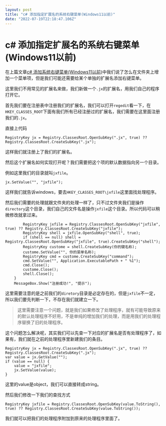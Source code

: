 ```yaml
---
layout: post
title: "c# 添加指定扩展名的系统右键菜单(Windows11以前)"
date: "2022-07-19T22:18:47.106Z"
---
```

c# 添加指定扩展名的系统右键菜单(Windows11以前)
==============================

在上篇文章[c# 添加系统右键菜单(Windows11以前)](https://www.jvxiang.com/post/35.html)中我们说了怎么在文件夹上增加一个菜单项，但是我们可能还需要给某个单独的扩展名添加右键菜单。

  

这里我们不用常见的扩展名来做，我们新做一个`.jx`的扩展名，用我们自己的程序打开它。

  

首先我们要在注册表中注册我们的扩展名，我们可以打开`regedit`看一下，在`HKEY_CLASSES_ROOT`下面有我们所有已经注册过的扩展名，我们需要在这里面注册我们的`.jx`。

直接上代码

    RegistryKey jx = Registry.ClassesRoot.OpenSubKey(".jx", true) ?? Registry.ClassesRoot.CreateSubKey(".jx");

这样我们就注册上了我们的扩展名。

然后这个扩展名如何实现打开呢？我们需要把这个项的默认数据指向另一个目录。

例如这里我们的目录就叫`jxfile`。

    jx.SetValue("", "jxfile");

这样我们就告诉windows，要去`HKEY_CLASSES_ROOT\jxfile`这里面找处理程序。

然后我们需要的处理就跟文件夹的处理一样了，只不过文件夹我们是操作`directory`这个目录，我们自己的文件名是操作`jxfile`这个目录。所以代码可以稍微修改就拿过来。

            RegistryKey jxfile = Registry.ClassesRoot.OpenSubKey("jxfile", true) ?? Registry.ClassesRoot.CreateSubKey("jxfile");
            RegistryKey shell = jxfile.OpenSubKey("shell", true);
            if (shell == null) shell = Registry.ClassesRoot.OpenSubKey("jxfile", true).CreateSubKey("shell");
            RegistryKey custome = shell.CreateSubKey(你的键名称);
            custome.SetValue("", 你的菜单名称);
            RegistryKey cmd = custome.CreateSubKey("command");
            cmd.SetValue("", Application.ExecutablePath + " %1");
            cmd.Close();
            custome.Close();
            shell.Close();
        }
        MessageBox.Show("注册成功!", "提示");

这里需要注意的是之前我们的`diretory`目录是必定存在的，但是`jxfile`不一定，所以我们要先判断一下，不存在我们就建立一下。

> 这里需要注意一个问题，就是我们如果修改了处理程序，就有可能导致原来的默认处理程序不好用，不是单纯的增加我们的处理，而是用我们的处理程序替换了旧的处理程序。

这个问题怎么解决呢，其实我们可以先查一下对应的扩展名是否有处理程序了，如果有，我们就在之前的处理程序里新建我们的条目。

    RegistryKey jx = Registry.ClassesRoot.OpenSubKey(".jx", true) ?? Registry.ClassesRoot.CreateSubKey(".jx");
    var value = jx.GetValue("");
    if (value == null) {
        value = "jxfile";
        jx.SetValue(value);
    }

这里的value是object，我们可以直接转成string。

然后我们修改一下我们的查找方式

    RegistryKey jxfile = Registry.ClassesRoot.OpenSubKey(value.ToString(), true) ?? Registry.ClassesRoot.CreateSubKey(value.ToString());

我们就可以把我们的处理程序附加到原来的处理程序里面了。